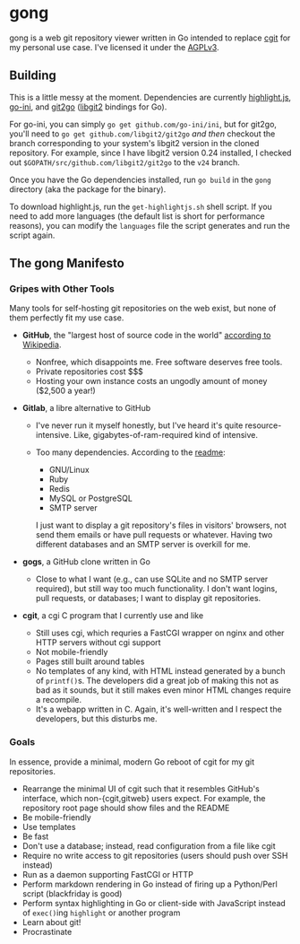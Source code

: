 gong
====

gong is a web git repository viewer written in Go intended to replace [cgit][3]
for my personal use case. I've licensed it under the [AGPLv3][4].

Building
--------

This is a little messy at the moment. Dependencies are currently
[highlight.js][5], [go-ini][6], and [git2go][7] ([libgit2][8] bindings
for Go).

For go-ini, you can simply `go get github.com/go-ini/ini`, but for
git2go, you'll need to `go get github.com/libgit2/git2go` _and then_
checkout the branch corresponding to your system's libgit2 version in
the cloned repository. For example, since I have libgit2 version 0.24
installed, I checked out `$GOPATH/src/github.com/libgit2/git2go` to the
`v24` branch.

Once you have the Go dependencies installed, run `go build` in the
`gong` directory (aka the package for the binary).

To download highlight.js, run the `get-highlightjs.sh` shell script. If
you need to add more languages (the default list is short for
performance reasons), you can modify the `languages` file the script
generates and run the script again.


The gong Manifesto
------------------

### Gripes with Other Tools

Many tools for self-hosting git repositories on the web exist, but none
of them perfectly fit my use case.

 * **GitHub**, the "largest host of source code in the world"
   [according to Wikipedia][1].

    - Nonfree, which disappoints me. Free software deserves free tools.
    - Private repositories cost $$$
    - Hosting your own instance costs an ungodly amount of money ($2,500
      a year!)

 * **Gitlab**, a libre alternative to GitHub

    - I've never run it myself honestly, but I've heard it's quite
      resource-intensive. Like, gigabytes-of-ram-required kind of
      intensive.
    - Too many dependencies. According to the [readme][2]:

        * GNU/Linux
        * Ruby
        * Redis
        * MySQL or PostgreSQL
        * SMTP server

      I just want to display a git repository's files in visitors'
      browsers, not send them emails or have pull requests or whatever.
      Having two different databases and an SMTP server is overkill for
      me.

 * **gogs**, a GitHub clone written in Go

    - Close to what I want (e.g., can use SQLite and no SMTP server
      required), but still way too much functionality. I don't want
      logins, pull requests, or databases; I want to display git
      repositories.

 * **cgit**, a cgi C program that I currently use and like

    - Still uses cgi, which requries a FastCGI wrapper on nginx and
      other HTTP servers without cgi support
    - Not mobile-friendly
    - Pages still built around tables
    - No templates of any kind, with HTML instead generated by a bunch
      of `printf()`s. The developers did a great job of making this not
      as bad as it sounds, but it still makes even minor HTML changes
      require a recompile.
    - It's a webapp written in C. Again, it's well-written and I respect
      the developers, but this disturbs me.

### Goals

In essence, provide a minimal, modern Go reboot of cgit for my git
repositories.

 * Rearrange the minimal UI of cgit such that it resembles GitHub's
   interface, which non-{cgit,gitweb} users expect. For example, the
   repository root page should show files and the README
 * Be mobile-friendly
 * Use templates
 * Be fast
 * Don't use a database; instead, read configuration from a file like
   cgit
 * Require no write access to git repositories (users should push over
   SSH instead)
 * Run as a daemon supporting FastCGI or HTTP
 * Perform markdown rendering in Go instead of firing up a Python/Perl
   script (blackfriday is good)
 * Perform syntax highlighting in Go or client-side with JavaScript
   instead of `exec()`ing `highlight` or another program
 * Learn about git!
 * Procrastinate

[1]: https://en.wikipedia.org/wiki/GitHub
[2]: https://gitlab.com/gitlab-org/gitlab-ce/blob/master/README.md
[3]: https://git.zx2c4.com/cgit/about/
[4]: https://www.gnu.org/licenses/agpl-3.0.en.html
[5]: https://highlightjs.org/
[6]: https://github.com/go-ini/ini
[7]: https://github.com/libgit2/git2go
[8]: https://libgit2.github.com/
